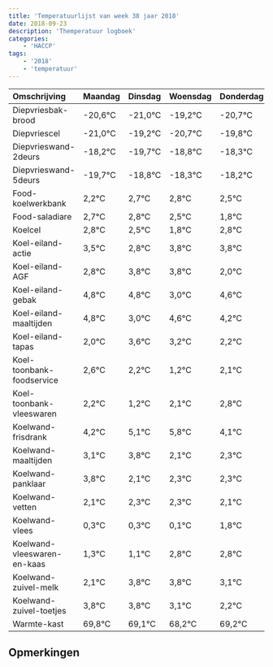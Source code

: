 ```yaml
---
title: 'Temperatuurlijst van week 38 jaar 2018'
date: 2018-09-23
description: 'Themperatuur logboek'
categories:
    - 'HACCP'
tags:
    - '2018'
    - 'temperatuur'
---
```

|Omschrijving|Maandag|Dinsdag|Woensdag|Donderdag|Vrijdag|Zaterdag|Zondag|
|:---|:---|:---|:---|:---|:---|:---|:---|
|Diepvriesbak-brood|-20,6°C|-21,0°C|-19,2°C|-20,7°C|-19,8°C|-19,3°C|-19,2°C|
|Diepvriescel|-21,0°C|-19,2°C|-20,7°C|-19,8°C|-19,3°C|-19,2°C|-19,5°C|
|Diepvrieswand-2deurs|-18,2°C|-19,7°C|-18,8°C|-18,3°C|-18,2°C|-18,5°C|-19,2°C|
|Diepvrieswand-5deurs|-19,7°C|-18,8°C|-18,3°C|-18,2°C|-18,5°C|-19,2°C|-18,2°C|
|Food-koelwerkbank|2,2°C|2,7°C|2,8°C|2,5°C|1,8°C|2,8°C|2,8°C|
|Food-saladiare|2,7°C|2,8°C|2,5°C|1,8°C|2,8°C|2,8°C|1,0°C|
|Koelcel|2,8°C|2,5°C|1,8°C|2,8°C|2,8°C|1,0°C|2,6°C|
|Koel-eiland-actie|3,5°C|2,8°C|3,8°C|3,8°C|2,0°C|3,6°C|3,2°C|
|Koel-eiland-AGF|2,8°C|3,8°C|3,8°C|2,0°C|3,6°C|3,2°C|2,2°C|
|Koel-eiland-gebak|4,8°C|4,8°C|3,0°C|4,6°C|4,2°C|3,2°C|4,1°C|
|Koel-eiland-maaltijden|4,8°C|3,0°C|4,6°C|4,2°C|3,2°C|4,1°C|4,8°C|
|Koel-eiland-tapas|2,0°C|3,6°C|3,2°C|2,2°C|3,1°C|3,8°C|2,1°C|
|Koel-toonbank-foodservice|2,6°C|2,2°C|1,2°C|2,1°C|2,8°C|1,1°C|1,3°C|
|Koel-toonbank-vleeswaren|2,2°C|1,2°C|2,1°C|2,8°C|1,1°C|1,3°C|1,3°C|
|Koelwand-frisdrank|4,2°C|5,1°C|5,8°C|4,1°C|4,3°C|4,3°C|4,1°C|
|Koelwand-maaltijden|3,1°C|3,8°C|2,1°C|2,3°C|2,3°C|2,1°C|3,8°C|
|Koelwand-panklaar|3,8°C|2,1°C|2,3°C|2,3°C|2,1°C|3,8°C|3,8°C|
|Koelwand-vetten|2,1°C|2,3°C|2,3°C|2,1°C|3,8°C|3,8°C|3,1°C|
|Koelwand-vlees|0,3°C|0,3°C|0,1°C|1,8°C|1,8°C|1,1°C|0,2°C|
|Koelwand-vleeswaren-en-kaas|1,3°C|1,1°C|2,8°C|2,8°C|2,1°C|1,2°C|2,2°C|
|Koelwand-zuivel-melk|2,1°C|3,8°C|3,8°C|3,1°C|2,2°C|3,2°C|4,0°C|
|Koelwand-zuivel-toetjes|3,8°C|3,8°C|3,1°C|2,2°C|3,2°C|4,0°C|3,6°C|
|Warmte-kast|69,8°C|69,1°C|68,2°C|69,2°C|70,0°C|69,6°C|68,0°C|

## Opmerkingen


